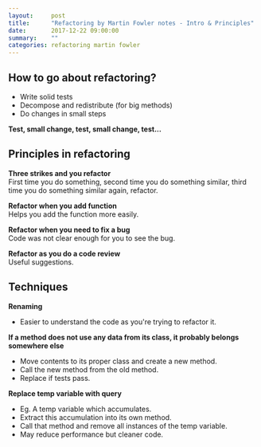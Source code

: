 ```yaml
---
layout:     post
title:      "Refactoring by Martin Fowler notes - Intro & Principles"
date:       2017-12-22 09:00:00
summary:    "" 
categories: refactoring martin fowler
---
```


## How to go about refactoring?  
* Write solid tests
* Decompose and redistribute (for big methods)
* Do changes in small steps  

**Test, small change, test, small change, test...**  

## Principles in refactoring
**Three strikes and you refactor**  
First time you do something, second time you do something similar, third time you do something similar again, refactor.  

**Refactor when you add function**  
Helps you add the function more easily.  

**Refactor when you need to fix a bug**  
Code was not clear enough for you to see the bug.    

**Refactor as you do a code review**  
Useful suggestions.  

## Techniques
**Renaming**  
* Easier to understand the code as you're trying to refactor it.

**If a method does not use any data from its class, it probably belongs somewhere else**  
* Move contents to its proper class and create a new method.
* Call the new method from the old method.
* Replace if tests pass.  

**Replace temp variable with query**  
* Eg. A temp variable which accumulates.
* Extract this accumulation into its own method.
* Call that method and remove all instances of the temp variable.
* May reduce performance but cleaner code.  